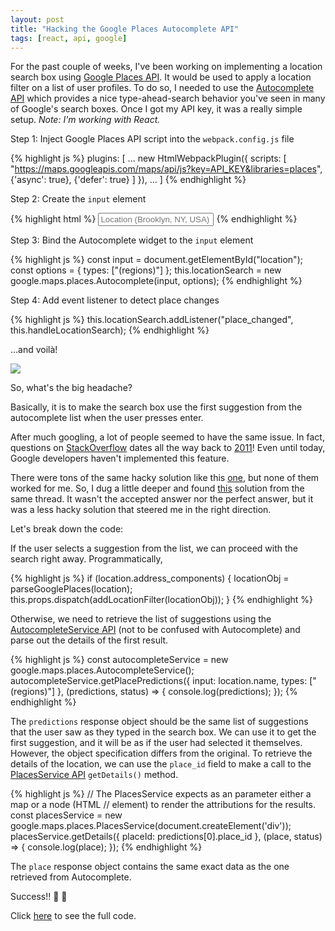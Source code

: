 ```yaml
---
layout: post
title: "Hacking the Google Places Autocomplete API"
tags: [react, api, google]
---
```


For the past couple of weeks, I've been working on implementing a location search box using [Google Places API][1]. It would be used to apply a location filter on a list of user profiles. To do so, I needed to use the [Autocomplete API][2] which provides a nice type-ahead-search behavior you've seen in many of Google's search boxes. Once I got my API key, it was a really simple setup. *Note: I'm working with React.*

Step 1: Inject Google Places API script into the `webpack.config.js` file

{% highlight js %}
plugins: [
	...
    new HtmlWebpackPlugin({
      scripts: [
        "https://maps.googleapis.com/maps/api/js?key=API_KEY&libraries=places",
        {'async': true},
        {'defer': true}
      ]
    }),
    ...
]
{% endhighlight %}

Step 2: Create the `input` element

{% highlight html %}
<input type="text" id="location" placeholder="Location (Brooklyn, NY, USA)" />
{% endhighlight %}

Step 3: Bind the Autocomplete widget to the `input` element

{% highlight js %}
const input = document.getElementById("location");
const options = { types: ["(regions)"] };
this.locationSearch = new google.maps.places.Autocomplete(input, options);
{% endhighlight %}

Step 4: Add event listener to detect place changes

{% highlight js %}
this.locationSearch.addListener("place_changed", this.handleLocationSearch);
{% endhighlight %}

...and voilà!

<img src="http://i.imgur.com/I5ltGd7.gif">

So, what's the big headache?

Basically, it is to make the search box use the first suggestion from the autocomplete list when the user presses enter.

After much googling, a lot of people seemed to have the same issue. In fact, questions on [StackOverflow][3] dates all the way back to [2011][4]! Even until today, Google developers haven't implemented this feature.

There were tons of the same hacky solution like this [one][5], but none of them worked for me. So, I dug a little deeper and found [this][6] solution from the same thread. It wasn't the accepted answer nor the perfect answer, but it was a less hacky solution that steered me in the right direction.

Let's break down the code:

If the user selects a suggestion from the list, we can proceed with the search right away. Programmatically,

{% highlight js %}
if (location.address_components) {
  locationObj = parseGooglePlaces(location);
  this.props.dispatch(addLocationFilter(locationObj));
}
{% endhighlight %}

Otherwise, we need to retrieve the list of suggestions using the [AutocompleteService API][7] (not to be confused with Autocomplete) and parse out the details of the first result.

{% highlight js %}
const autocompleteService = new google.maps.places.AutocompleteService();
autocompleteService.getPlacePredictions({
  input: location.name,
  types: ["(regions)"]
}, (predictions, status) => {
  console.log(predictions);
});
{% endhighlight %}

The `predictions` response object should be the same list of suggestions that the user saw as they typed in the search box. We can use it to get the first suggestion, and it will be as if the user had selected it themselves. However, the object specification differs from the original. To retrieve the details of the location, we can use the `place_id` field to make a call to the [PlacesService API][8] `getDetails()` method.

{% highlight js %}
// The PlacesService expects as an parameter either a map or a node (HTML
// element) to render the attributions for the results.
const placesService = new google.maps.places.PlacesService(document.createElement('div'));
placesService.getDetails({
  placeId: predictions[0].place_id
}, (place, status) => {
  console.log(place);
});
{% endhighlight %}

The `place` response object contains the same exact data as the one retrieved from Autocomplete.

Success!!  🎉 🎉

Click [here][9] to see the full code.


[1]: https://developers.google.com/maps/documentation/javascript/places#place_searches
[2]: https://developers.google.com/maps/documentation/javascript/examples/places-autocomplete
[3]: https://stackoverflow.com/
[4]: https://stackoverflow.com/questions/7865446/google-maps-places-api-v3-autocomplete-select-first-option-on-enter
[5]: https://stackoverflow.com/a/11703018/5500643
[6]: https://stackoverflow.com/a/17505006/5500643
[7]: https://developers.google.com/maps/documentation/javascript/examples/places-queryprediction
[8]: https://developers.google.com/maps/documentation/javascript/places#place_details_requests
[9]: https://gist.github.com/sharynneazhar/770edfc360a5a4ccbf1c337d54d4160e
